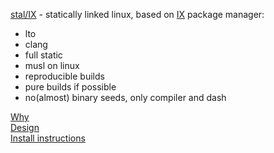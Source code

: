 [stal/IX](https://github.com/stal-ix/ix/blob/main/docs/STALIX.md) - statically linked linux, based on [IX](https://github.com/stal-ix/ix/blob/main/docs/IX.md) package manager:

* lto
* clang
* full static
* musl on linux
* reproducible builds
* pure builds if possible
* no(almost) binary seeds, only compiler and dash

[Why](https://github.com/stal-ix/ix/blob/main/docs/CASES.md)<br>
[Design](https://github.com/stal-ix/ix/blob/main/docs/STALIX.md#stalix)<br>
[Install instructions](https://github.com/stal-ix/ix/blob/main/docs/INSTALL.md)
